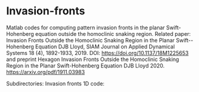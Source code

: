 # Invasion-fronts
Matlab codes for computing pattern invasion fronts in the planar Swift-Hohenberg equation outside the homoclinic snaking region. 
Related paper:
Invasion Fronts Outside the Homoclinic Snaking Region in the Planar Swift--Hohenberg Equation
DJB Lloyd, SIAM Journal on Applied Dynamical Systems 18 (4), 1892-1933, 2019. DOI: https://doi.org/10.1137/18M1225653
and preprint
Hexagon Invasion Fronts Outside the Homoclinic Snaking Region in the Planar Swift-Hohenberg Equation
DJB Lloyd 2020. https://arxiv.org/pdf/1911.03983

Subdirectories:
Invasion fronts 1D code:

